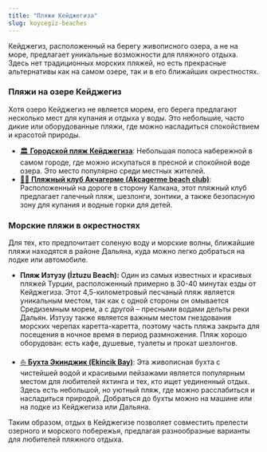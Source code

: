```yaml
---
title: "Пляжи Кейджегиза"
slug: koycegiz-beaches
---
```


Кейджегиз, расположенный на берегу живописного озера, а не на море, предлагает уникальные возможности для пляжного отдыха. Здесь нет традиционных морских пляжей, но есть прекрасные альтернативы как на самом озере, так и в его ближайших окрестностях.

### **Пляжи на озере Кейджегиз**

Хотя озеро Кейджегиз не является морем, его берега предлагают несколько мест для купания и отдыха у воды. Это небольшие, часто дикие или оборудованные пляжи, где можно насладиться спокойствием и красотой природы.

*   [🏛️ <u>**Городской пляж Кейджегиза**</u>](/koycegiz/beach/UrbanBeach): Небольшая полоса набережной в самом городе, где можно искупаться в пресной и спокойной воде озера. Это место популярно среди местных жителей.
*   [🏊‍♂️ <u>**Пляжный клуб Акчагерме (Akcagerme beach club)**</u>](/koycegiz/beach/LakeBeach): Расположенный на дороге в сторону Калкана, этот пляжный клуб предлагает галечный пляж, шезлонги, зонтики, а также безопасную зону для купания и водные горки для детей.

### **Морские пляжи в окрестностях**

Для тех, кто предпочитает соленую воду и морские волны, ближайшие пляжи находятся в районе Дальяна, куда можно легко добраться на лодке или автомобиле.

*   **Пляж Изтузу (İztuzu Beach):** Один из самых известных и красивых пляжей Турции, расположенный примерно в 30-40 минутах езды от Кейджегиза. Этот 4,5-километровый песчаный пляж является уникальным местом, так как с одной стороны он омывается Средиземным морем, а с другой – пресными водами дельты реки Дальян. Изтузу также является важным местом гнездования морских черепах каретта-каретта, поэтому часть пляжа закрыта для посещения в ночное время в период размножения. Пляж хорошо оборудован: есть кафе, душевые, туалеты и прокат шезлонгов.

*   [⛵ <u>**Бухта Экинджик (Ekincik Bay)**</u>](/koycegiz/beach/Ekincik): Эта живописная бухта с чистейшей водой и красивыми пейзажами является популярным местом для любителей яхтинга и тех, кто ищет уединенный отдых. Здесь есть небольшой, но уютный пляж, где можно расслабиться и насладиться природой. Добраться до бухты можно на машине или на лодке из Кейджегиза или Дальяна.

Таким образом, отдых в Кейджегизе позволяет совместить прелести озерного и морского побережья, предлагая разнообразные варианты для любителей пляжного отдыха. 